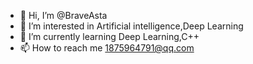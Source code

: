 - 👋 Hi, I’m @BraveAsta
- 👀 I’m interested in Artificial intelligence,Deep Learning
- 🌱 I’m currently learning Deep Learning,C++
- 📫 How to reach me 1875964791@qq.com 

<!---
BraveAsta/BraveAsta is a ✨ special ✨ repository because its `README.md` (this file) appears on your GitHub profile.
You can click the Preview link to take a look at your changes.
--->
